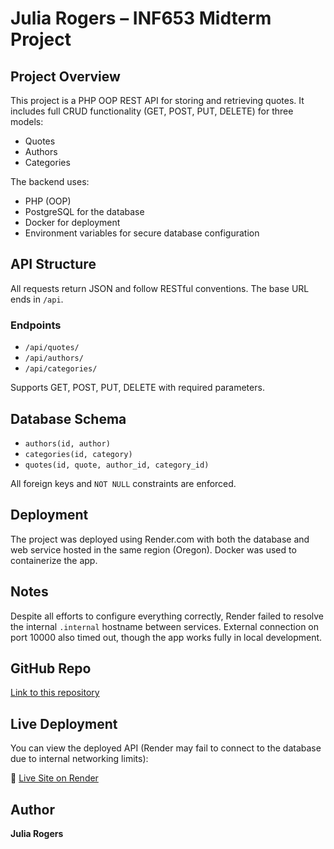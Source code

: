 # Julia Rogers – INF653 Midterm Project

## Project Overview
This project is a PHP OOP REST API for storing and retrieving quotes. It includes full CRUD functionality (GET, POST, PUT, DELETE) for three models:
- Quotes
- Authors
- Categories

The backend uses:
- PHP (OOP)
- PostgreSQL for the database
- Docker for deployment
- Environment variables for secure database configuration

## API Structure

All requests return JSON and follow RESTful conventions. The base URL ends in `/api`.

### Endpoints

- `/api/quotes/`
- `/api/authors/`
- `/api/categories/`

Supports GET, POST, PUT, DELETE with required parameters.

## Database Schema

- `authors(id, author)`
- `categories(id, category)`
- `quotes(id, quote, author_id, category_id)`

All foreign keys and `NOT NULL` constraints are enforced.

## Deployment

The project was deployed using Render.com with both the database and web service hosted in the same region (Oregon). Docker was used to containerize the app.

## Notes

Despite all efforts to configure everything correctly, Render failed to resolve the internal `.internal` hostname between services. External connection on port 10000 also timed out, though the app works fully in local development.

## GitHub Repo

[Link to this repository](https://github.com/JuliaRogers13/Julia_Rogers_INF653VD_MidtermProject)

## Live Deployment

You can view the deployed API (Render may fail to connect to the database due to internal networking limits):

🔗 [Live Site on Render](https://julia-rogers-inf653vd-midtermproject.onrender.com/)

## Author

**Julia Rogers**